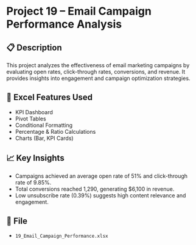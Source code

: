 # Project 19 – Email Campaign Performance Analysis

## 📋 Description
This project analyzes the effectiveness of email marketing campaigns by evaluating open rates, click-through rates, conversions, and revenue. It provides insights into engagement and campaign optimization strategies.

## 🧠 Excel Features Used
- KPI Dashboard
- Pivot Tables
- Conditional Formatting
- Percentage & Ratio Calculations
- Charts (Bar, KPI Cards)

## 📈 Key Insights
- Campaigns achieved an average open rate of 51% and click-through rate of 9.85%.
- Total conversions reached 1,290, generating $6,100 in revenue.
- Low unsubscribe rate (0.39%) suggests high content relevance and engagement.

## 📁 File
- `19_Email_Campaign_Performance.xlsx`
